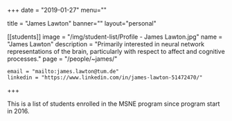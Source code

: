 
+++
date = "2019-01-27"
menu=""


title = "James Lawton"
banner=""
layout="personal"

[[students]]
    image = "/img/student-list/Profile - James Lawton.jpg"
    name = "James Lawton"
    description = "Primarily interested in neural network representations of the brain, particularly with respect to affect and cognitive processes."
    page = "/people/~james/"

    email = "mailto:james.lawton@tum.de"
    linkedin = "https://www.linkedin.com/in/james-lawton-51472470/"


+++

This is a list of students enrolled in the MSNE program since program start in 2016.

